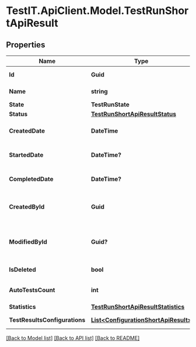 # TestIT.ApiClient.Model.TestRunShortApiResult

## Properties

Name | Type | Description | Notes
------------ | ------------- | ------------- | -------------
**Id** | **Guid** | Unique ID of the test run | 
**Name** | **string** | Name of the test run | 
**State** | **TestRunState** |  | 
**Status** | [**TestRunShortApiResultStatus**](TestRunShortApiResultStatus.md) |  | 
**CreatedDate** | **DateTime** | Date when the test run was created | 
**StartedDate** | **DateTime?** | Date when the test run was started | [optional] 
**CompletedDate** | **DateTime?** | Completion date of the test run | [optional] 
**CreatedById** | **Guid** | Unique ID of user who created the test run | 
**ModifiedById** | **Guid?** | Unique ID of user who modified the test run last time | [optional] 
**IsDeleted** | **bool** | Is the test run is deleted | 
**AutoTestsCount** | **int** | Number of AutoTests run in the test run | 
**Statistics** | [**TestRunShortApiResultStatistics**](TestRunShortApiResultStatistics.md) |  | 
**TestResultsConfigurations** | [**List&lt;ConfigurationShortApiResult&gt;**](ConfigurationShortApiResult.md) | Test results configurations | 

[[Back to Model list]](../README.md#documentation-for-models) [[Back to API list]](../README.md#documentation-for-api-endpoints) [[Back to README]](../README.md)


